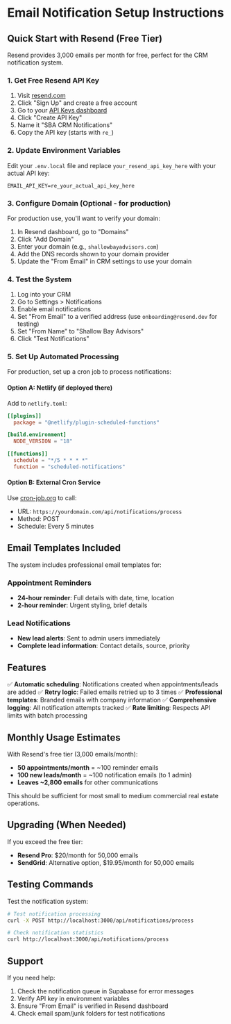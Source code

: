 # Email Notification Setup Instructions

## Quick Start with Resend (Free Tier)

Resend provides 3,000 emails per month for free, perfect for the CRM notification system.

### 1. Get Free Resend API Key

1. Visit [resend.com](https://resend.com)
2. Click "Sign Up" and create a free account
3. Go to your [API Keys dashboard](https://resend.com/api-keys)
4. Click "Create API Key"
5. Name it "SBA CRM Notifications"
6. Copy the API key (starts with `re_`)

### 2. Update Environment Variables

Edit your `.env.local` file and replace `your_resend_api_key_here` with your actual API key:

```env
EMAIL_API_KEY=re_your_actual_api_key_here
```

### 3. Configure Domain (Optional - for production)

For production use, you'll want to verify your domain:

1. In Resend dashboard, go to "Domains"
2. Click "Add Domain"
3. Enter your domain (e.g., `shallowbayadvisors.com`)
4. Add the DNS records shown to your domain provider
5. Update the "From Email" in CRM settings to use your domain

### 4. Test the System

1. Log into your CRM
2. Go to Settings > Notifications
3. Enable email notifications
4. Set "From Email" to a verified address (use `onboarding@resend.dev` for testing)
5. Set "From Name" to "Shallow Bay Advisors"
6. Click "Test Notifications"

### 5. Set Up Automated Processing

For production, set up a cron job to process notifications:

#### Option A: Netlify (if deployed there)
Add to `netlify.toml`:
```toml
[[plugins]]
  package = "@netlify/plugin-scheduled-functions"

[build.environment]
  NODE_VERSION = "18"

[[functions]]
  schedule = "*/5 * * * *"
  function = "scheduled-notifications"
```

#### Option B: External Cron Service
Use [cron-job.org](https://cron-job.org) to call:
- URL: `https://yourdomain.com/api/notifications/process`
- Method: POST
- Schedule: Every 5 minutes

## Email Templates Included

The system includes professional email templates for:

### Appointment Reminders
- **24-hour reminder**: Full details with date, time, location
- **2-hour reminder**: Urgent styling, brief details

### Lead Notifications
- **New lead alerts**: Sent to admin users immediately
- **Complete lead information**: Contact details, source, priority

## Features

✅ **Automatic scheduling**: Notifications created when appointments/leads are added
✅ **Retry logic**: Failed emails retried up to 3 times
✅ **Professional templates**: Branded emails with company information
✅ **Comprehensive logging**: All notification attempts tracked
✅ **Rate limiting**: Respects API limits with batch processing

## Monthly Usage Estimates

With Resend's free tier (3,000 emails/month):
- **50 appointments/month** = ~100 reminder emails
- **100 new leads/month** = ~100 notification emails (to 1 admin)
- **Leaves ~2,800 emails** for other communications

This should be sufficient for most small to medium commercial real estate operations.

## Upgrading (When Needed)

If you exceed the free tier:
- **Resend Pro**: $20/month for 50,000 emails
- **SendGrid**: Alternative option, $19.95/month for 50,000 emails

## Testing Commands

Test the notification system:

```bash
# Test notification processing
curl -X POST http://localhost:3000/api/notifications/process

# Check notification statistics
curl http://localhost:3000/api/notifications/process
```

## Support

If you need help:
1. Check the notification queue in Supabase for error messages
2. Verify API key in environment variables
3. Ensure "From Email" is verified in Resend dashboard
4. Check email spam/junk folders for test notifications
